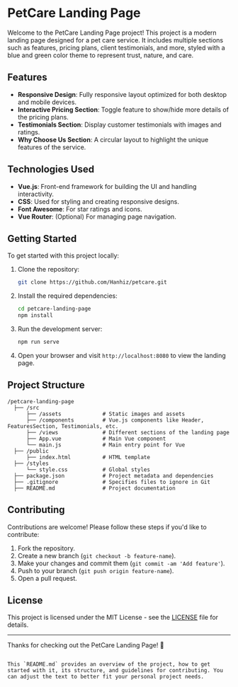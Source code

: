 # PetCare Landing Page

Welcome to the PetCare Landing Page project! This project is a modern landing page designed for a pet care service. It includes multiple sections such as features, pricing plans, client testimonials, and more, styled with a blue and green color theme to represent trust, nature, and care.

## Features

- **Responsive Design**: Fully responsive layout optimized for both desktop and mobile devices.
- **Interactive Pricing Section**: Toggle feature to show/hide more details of the pricing plans.
- **Testimonials Section**: Display customer testimonials with images and ratings.
- **Why Choose Us Section**: A circular layout to highlight the unique features of the service.

## Technologies Used

- **Vue.js**: Front-end framework for building the UI and handling interactivity.
- **CSS**: Used for styling and creating responsive designs.
- **Font Awesome**: For star ratings and icons.
- **Vue Router**: (Optional) For managing page navigation.

## Getting Started

To get started with this project locally:

1. Clone the repository:

   ```bash
   git clone https://github.com/Hanhiz/petcare.git
   ```

2. Install the required dependencies:

   ```bash
   cd petcare-landing-page
   npm install
   ```

3. Run the development server:

   ```bash
   npm run serve
   ```

4. Open your browser and visit `http://localhost:8080` to view the landing page.

## Project Structure

```plaintext
/petcare-landing-page
  ├── /src
      ├── /assets             # Static images and assets
      ├── /components         # Vue.js components like Header, FeaturesSection, Testimonials, etc.
      ├── /views              # Different sections of the landing page
      ├── App.vue             # Main Vue component
      └── main.js             # Main entry point for Vue
  ├── /public
      ├── index.html          # HTML template
  ├── /styles
      └── style.css           # Global styles
  ├── package.json            # Project metadata and dependencies
  ├── .gitignore              # Specifies files to ignore in Git
  ├── README.md               # Project documentation
```

## Contributing

Contributions are welcome! Please follow these steps if you'd like to contribute:

1. Fork the repository.
2. Create a new branch (`git checkout -b feature-name`).
3. Make your changes and commit them (`git commit -am 'Add feature'`).
4. Push to your branch (`git push origin feature-name`).
5. Open a pull request.

## License

This project is licensed under the MIT License - see the [LICENSE](LICENSE) file for details.

---

Thanks for checking out the PetCare Landing Page! 🐾
```

This `README.md` provides an overview of the project, how to get started with it, its structure, and guidelines for contributing. You can adjust the text to better fit your personal project needs.
